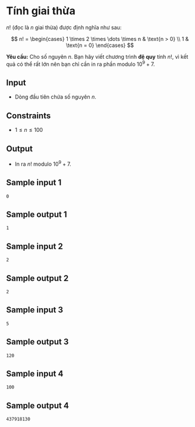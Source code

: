 # Tính giai thừa

$n!$ (đọc là $n$ giai thừa) được định nghĩa như sau:

$$
n! = \begin{cases}
    1 \times 2 \times \dots \times n & \text{n > 0}
    \\
    1                                & \text{n = 0}
\end{cases}
$$

**Yêu cầu:** Cho số nguyên $n$. Bạn hãy viết chương trình **đệ quy** tính $n!$, vì kết quả có thể rất lớn nên bạn chỉ cần in ra phần modulo $10^9 + 7$.

## Input

- Dòng đầu tiên chứa số nguyên $n$.

## Constraints

- $1 \le n \le 100$

## Output

- In ra $n!$ modulo $10^9 + 7$.

## Sample input 1

```
0
```

## Sample output 1

```
1
```

## Sample input 2

```
2
```

## Sample output 2

```
2
```

## Sample input 3

```
5
```

## Sample output 3

```
120
```

## Sample input 4

```
100
```

## Sample output 4

```
437918130
```
